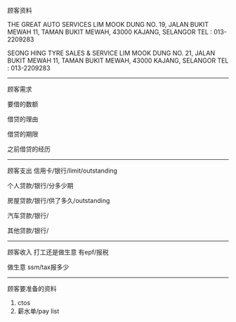 顾客资料

THE GREAT AUTO SERVICES 
LIM MOOK DUNG NO. 19, JALAN BUKIT MEWAH 11, TAMAN BUKIT MEWAH, 43000 KAJANG, SELANGOR TEL : 013-2209283

SEONG HING TYRE SALES & SERVICE 
LIM MOOK DUNG NO. 21, JALAN BUKIT MEWAH 11, TAMAN BUKIT MEWAH, 43000 KAJANG, SELANGOR TEL : 013-2209283

-----------------
顾客需求


要借的数额

借贷的理由

借贷的期限

之前借贷的经历


--------------
顾客支出
信用卡/银行/limit/outstanding


个人贷款/银行/分多少期

房屋贷款/银行/供了多久/outstanding

汽车贷款/银行/


其他贷款/银行/

-----------
顾客收入
打工还是做生意
有epf/报税

做生意 ssm/tax报多少

-------
顾客要准备的资料
1. ctos
2. 薪水单/pay list





